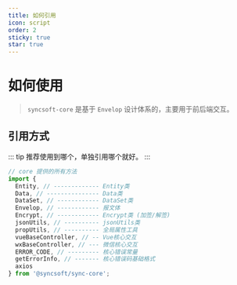 ```yaml
---
title: 如何引用
icon: script
order: 2
sticky: true
star: true
---
```


# 如何使用

> `syncsoft-core` 是基于 `Envelop` 设计体系的，主要用于前后端交互。

## 引用方式

::: tip
推荐使用到哪个，单独引用哪个就好。
:::

```javascript
// core 提供的所有方法
import {
  Entity, // ------------- Entity类
  Data, // --------------- Data类
  DataSet, // ------------ DataSet类
  Envelop, // ------------ 报文体
  Encrypt, // ------------ Encrypt类 (加签/解签)
  jsonUtils, // ---------- jsonUtils类
  propUtils, // ---------- 全局属性工具
  vueBaseController, // -- Vue核心交互
  wxBaseController, // --- 微信核心交互
  ERROR_CODE, // --------- 核心错误常量
  getErrorInfo, // ------- 核心错误码基础格式
  axios
} from '@syncsoft/sync-core';
```
